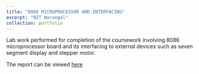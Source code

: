```yaml
---
title: "8086 MICROPROCESSOR AND INTERFACING"
excerpt: "NIT Warangal"
collection: portfolio
---
```

Lab work performed for completion of the coursework involving 8086 microprocessor board and its interfacing to external devices such as seven segment display and stepper motor.

The report can be viewed [here](https://drive.google.com/file/d/1Fc3zTmRW16RzfTOohNGWPaA7DuRftLDx/view?usp=sharing)
